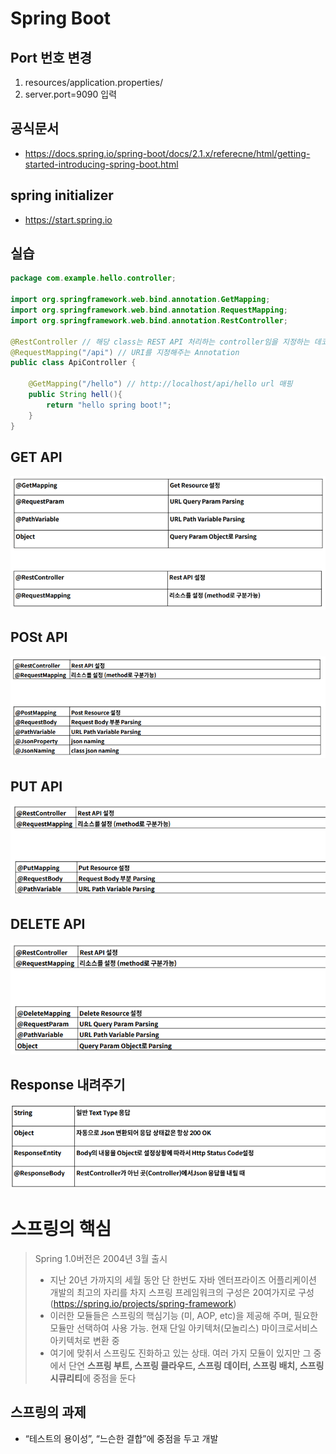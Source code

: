 # Spring Boot

## Port 번호 변경

1. resources/application.properties/
2. server.port=9090 입력



## 공식문서

- https://docs.spring.io/spring-boot/docs/2.1.x/referecne/html/getting-started-introducing-spring-boot.html


## spring initializer

- https://start.spring.io

## 실습

```java
package com.example.hello.controller;

import org.springframework.web.bind.annotation.GetMapping;
import org.springframework.web.bind.annotation.RequestMapping;
import org.springframework.web.bind.annotation.RestController;

@RestController // 해당 class는 REST API 처리하는 controller임을 지정하는 데코레이터
@RequestMapping("/api") // URI를 지정해주는 Annotation
public class ApiController {

    @GetMapping("/hello") // http://localhost/api/hello url 매핑
    public String hell(){
        return "hello spring boot!";
    }
}


```


## GET API

![get](../img/getApi.png)

## POSt API

![post](../img/postApi.png)

## PUT API

![put](../img/putApi.png)

## DELETE API

![delete](../img/deleteApi.png)

## Response 내려주기

![response](../img/response.png)

# 스프링의 핵심


> Spring 1.0버전은 2004년 3월 출시
>   - 지난 20년 가까지의 세월 동안 단 한번도 자바 엔터프라이즈 어플리케이션 개발의 최고의 자리를 차지 
> 스프링 프레임워크의 구성은 20여가지로 구성 (https://spring.io/projects/spring-framework)
>   - 이러한 모듈들은 스프링의 핵심기능 (미, AOP, etc)을 제공해 주며, 필요한 모듈만 선택하여 사용 가능.
> 현재 단일 아키텍처(모놀리스) 마이크로서비스 아키텍처로 변환 중
>   - 여기에 맞취서 스프링도 진화하고 있는 상태.
> 여러 가지 모듈이 있지만 그 중에서 단연 **스프링 부트, 스프링 클라우드, 스프링 데이터, 스프링 배치, 스프링 시큐리티**에 중점을 둔다


## 스프링의 과제

- “테스트의 용이성”, “느슨한 결합”에 중점을 두고 개발
  
